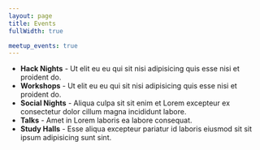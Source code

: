 ```yaml
---
layout: page
title: Events
fullWidth: true

meetup_events: true
---
```


<ul>
  <li>
    <strong>Hack Nights</strong> - Ut elit eu eu qui sit nisi adipisicing quis esse nisi et proident do.
  </li>
  <li>
    <strong>Workshops</strong> - Ut elit eu eu qui sit nisi adipisicing quis esse nisi et proident do.
  </li>
  <li>
    <strong>Social Nights</strong> - Aliqua culpa sit sit enim et Lorem excepteur ex consectetur dolor cillum magna incididunt labore.
  </li>
  <li>
    <strong>Talks</strong> - Amet in Lorem laboris ea labore consequat.
  </li>
  <li>
    <strong>Study Halls</strong> - Esse aliqua excepteur pariatur id laboris eiusmod sit sit ipsum adipisicing sunt sint.
  </li>
</ul>

<section id="meetup-events">
  <meetup-events
    id="events"
    class="md:flex md:flex-wrap md:p-2"
    max-events="5">
  </meetup-events>
</section>
